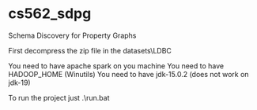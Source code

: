 # cs562_sdpg
Schema Discovery for Property Graphs

First decompress the zip file in the datasets\LDBC 

You need to have apache spark on you machine
You need to have HADOOP_HOME (Winutils)
You need to have jdk-15.0.2 (does not work on jdk-19)

To run the project just .\run.bat
